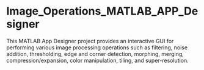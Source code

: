 # Image_Operations_MATLAB_APP_Designer
This MATLAB App Designer project provides an interactive GUI for performing various image processing operations such as filtering, noise addition, thresholding, edge and corner detection, morphing, merging, compression/expansion, color manipulation, tiling, and super-resolution.
